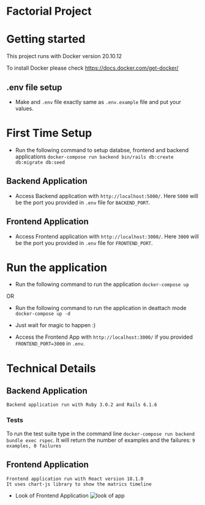 # Factorial Project

# Getting started

This project runs with Docker version 20.10.12

To install Docker please check https://docs.docker.com/get-docker/

## .env file setup

* Make and ```.env``` file exactly same as ```.env.example``` file and put your values.

# First Time Setup

* Run the following command to setup databse, frontend and backend applications 
```docker-compose run backend bin/rails db:create db:migrate db:seed```

## Backend Application

* Access Backend application with ```http://localhost:5000/```. Here ```5000``` will be the port you provided in ```.env``` file for ```BACKEND_PORT```.

## Frontend Application

* Access Frontend application with ```http://localhost:3000/```. Here ```3000``` will be the port you provided in ```.env``` file for ```FRONTEND_PORT```.


# Run the application

* Run the following command to run the application 
```docker-compose up```

OR

* Run the following command to run the application in deattach mode
```docker-compose up -d```

* Just wait for magic to happen :) 

* Access the Frontend App with ```http://localhost:3000/``` if you provided ```FRONTEND_PORT=3000``` in ```.env```.


# Technical Details
    
## Backend Application
    Backend application run with Ruby 3.0.2 and Rails 6.1.6

### Tests

To run the test suite type in the command line ```docker-compose run backend bundle exec rspec```. It will return the number of examples and the failures: ```9 examples, 0 failures```

## Frontend Application
    Frontend application run with React version 18.1.0
    It uses chart-js library to show the matrics timeline

* Look of Frontend Application
![look of app](https://i.ibb.co/vXTW7sY/image.png)

